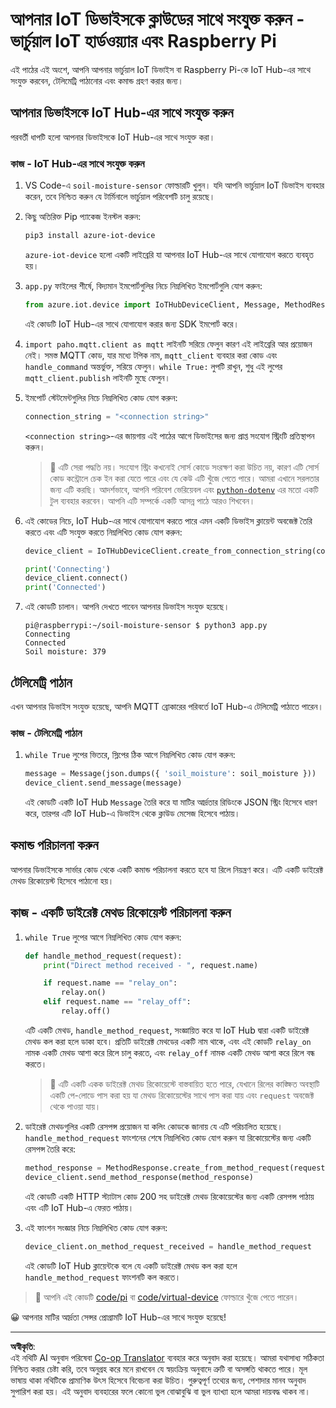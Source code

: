 <!--
CO_OP_TRANSLATOR_METADATA:
{
  "original_hash": "3ac42e284a7222c0e83d2d43231a364f",
  "translation_date": "2025-08-27T12:02:19+00:00",
  "source_file": "2-farm/lessons/4-migrate-your-plant-to-the-cloud/single-board-computer-connect-hub.md",
  "language_code": "bn"
}
-->
# আপনার IoT ডিভাইসকে ক্লাউডের সাথে সংযুক্ত করুন - ভার্চুয়াল IoT হার্ডওয়্যার এবং Raspberry Pi

এই পাঠের এই অংশে, আপনি আপনার ভার্চুয়াল IoT ডিভাইস বা Raspberry Pi-কে IoT Hub-এর সাথে সংযুক্ত করবেন, টেলিমেট্রি পাঠানোর এবং কমান্ড গ্রহণ করার জন্য।

## আপনার ডিভাইসকে IoT Hub-এর সাথে সংযুক্ত করুন

পরবর্তী ধাপটি হলো আপনার ডিভাইসকে IoT Hub-এর সাথে সংযুক্ত করা।

### কাজ - IoT Hub-এর সাথে সংযুক্ত করুন

1. VS Code-এ `soil-moisture-sensor` ফোল্ডারটি খুলুন। যদি আপনি ভার্চুয়াল IoT ডিভাইস ব্যবহার করেন, তবে নিশ্চিত করুন যে টার্মিনালে ভার্চুয়াল পরিবেশটি চালু রয়েছে।

1. কিছু অতিরিক্ত Pip প্যাকেজ ইনস্টল করুন:

    ```sh
    pip3 install azure-iot-device
    ```

    `azure-iot-device` হলো একটি লাইব্রেরি যা আপনার IoT Hub-এর সাথে যোগাযোগ করতে ব্যবহৃত হয়।

1. `app.py` ফাইলের শীর্ষে, বিদ্যমান ইমপোর্টগুলির নিচে নিম্নলিখিত ইমপোর্টগুলি যোগ করুন:

    ```python
    from azure.iot.device import IoTHubDeviceClient, Message, MethodResponse
    ```

    এই কোডটি IoT Hub-এর সাথে যোগাযোগ করার জন্য SDK ইমপোর্ট করে।

1. `import paho.mqtt.client as mqtt` লাইনটি সরিয়ে ফেলুন কারণ এই লাইব্রেরি আর প্রয়োজন নেই। সমস্ত MQTT কোড, যার মধ্যে টপিক নাম, `mqtt_client` ব্যবহার করা কোড এবং `handle_command` অন্তর্ভুক্ত, সরিয়ে ফেলুন। `while True:` লুপটি রাখুন, শুধু এই লুপের `mqtt_client.publish` লাইনটি মুছে ফেলুন।

1. ইমপোর্ট স্টেটমেন্টগুলির নিচে নিম্নলিখিত কোড যোগ করুন:

    ```python
    connection_string = "<connection string>"
    ```

    `<connection string>`-এর জায়গায় এই পাঠের আগে ডিভাইসের জন্য প্রাপ্ত সংযোগ স্ট্রিংটি প্রতিস্থাপন করুন।

    > 💁 এটি সেরা পদ্ধতি নয়। সংযোগ স্ট্রিং কখনোই সোর্স কোডে সংরক্ষণ করা উচিত নয়, কারণ এটি সোর্স কোড কন্ট্রোলে চেক ইন করা যেতে পারে এবং যে কেউ এটি খুঁজে পেতে পারে। আমরা এখানে সরলতার জন্য এটি করছি। আদর্শভাবে, আপনি পরিবেশ ভেরিয়েবল এবং [`python-dotenv`](https://pypi.org/project/python-dotenv/) এর মতো একটি টুল ব্যবহার করবেন। আপনি এটি সম্পর্কে একটি আসন্ন পাঠে আরও শিখবেন।

1. এই কোডের নিচে, IoT Hub-এর সাথে যোগাযোগ করতে পারে এমন একটি ডিভাইস ক্লায়েন্ট অবজেক্ট তৈরি করতে এবং এটি সংযুক্ত করতে নিম্নলিখিত কোড যোগ করুন:

    ```python
    device_client = IoTHubDeviceClient.create_from_connection_string(connection_string)

    print('Connecting')
    device_client.connect()
    print('Connected')
    ```

1. এই কোডটি চালান। আপনি দেখতে পাবেন আপনার ডিভাইস সংযুক্ত হয়েছে।

    ```output
    pi@raspberrypi:~/soil-moisture-sensor $ python3 app.py 
    Connecting
    Connected
    Soil moisture: 379
    ```

## টেলিমেট্রি পাঠান

এখন আপনার ডিভাইস সংযুক্ত হয়েছে, আপনি MQTT ব্রোকারের পরিবর্তে IoT Hub-এ টেলিমেট্রি পাঠাতে পারেন।

### কাজ - টেলিমেট্রি পাঠান

1. `while True` লুপের ভিতরে, স্লিপের ঠিক আগে নিম্নলিখিত কোড যোগ করুন:

    ```python
    message = Message(json.dumps({ 'soil_moisture': soil_moisture }))
    device_client.send_message(message)
    ```

    এই কোডটি একটি IoT Hub `Message` তৈরি করে যা মাটির আর্দ্রতার রিডিংকে JSON স্ট্রিং হিসেবে ধারণ করে, তারপর এটি IoT Hub-এ ডিভাইস থেকে ক্লাউড মেসেজ হিসেবে পাঠায়।

## কমান্ড পরিচালনা করুন

আপনার ডিভাইসকে সার্ভার কোড থেকে একটি কমান্ড পরিচালনা করতে হবে যা রিলে নিয়ন্ত্রণ করে। এটি একটি ডাইরেক্ট মেথড রিকোয়েস্ট হিসেবে পাঠানো হয়।

## কাজ - একটি ডাইরেক্ট মেথড রিকোয়েস্ট পরিচালনা করুন

1. `while True` লুপের আগে নিম্নলিখিত কোড যোগ করুন:

    ```python
    def handle_method_request(request):
        print("Direct method received - ", request.name)
    
        if request.name == "relay_on":
            relay.on()
        elif request.name == "relay_off":
            relay.off()    
    ```

    এটি একটি মেথড, `handle_method_request`, সংজ্ঞায়িত করে যা IoT Hub দ্বারা একটি ডাইরেক্ট মেথড কল করা হলে ডাকা হবে। প্রতিটি ডাইরেক্ট মেথডের একটি নাম থাকে, এবং এই কোডটি `relay_on` নামক একটি মেথড আশা করে রিলে চালু করতে, এবং `relay_off` নামক একটি মেথড আশা করে রিলে বন্ধ করতে।

    > 💁 এটি একটি একক ডাইরেক্ট মেথড রিকোয়েস্টে বাস্তবায়িত হতে পারে, যেখানে রিলের কাঙ্ক্ষিত অবস্থাটি একটি পে-লোডে পাস করা হয় যা মেথড রিকোয়েস্টের সাথে পাস করা যায় এবং `request` অবজেক্ট থেকে পাওয়া যায়।

1. ডাইরেক্ট মেথডগুলির একটি রেসপন্স প্রয়োজন যা কলিং কোডকে জানায় যে এটি পরিচালিত হয়েছে। `handle_method_request` ফাংশনের শেষে নিম্নলিখিত কোড যোগ করুন যা রিকোয়েস্টের জন্য একটি রেসপন্স তৈরি করে:

    ```python
    method_response = MethodResponse.create_from_method_request(request, 200)
    device_client.send_method_response(method_response)
    ```

    এই কোডটি একটি HTTP স্ট্যাটাস কোড 200 সহ ডাইরেক্ট মেথড রিকোয়েস্টের জন্য একটি রেসপন্স পাঠায় এবং এটি IoT Hub-এ ফেরত পাঠায়।

1. এই ফাংশন সংজ্ঞার নিচে নিম্নলিখিত কোড যোগ করুন:

    ```python
    device_client.on_method_request_received = handle_method_request
    ```

    এই কোডটি IoT Hub ক্লায়েন্টকে বলে যে একটি ডাইরেক্ট মেথড কল করা হলে `handle_method_request` ফাংশনটি কল করতে।

> 💁 আপনি এই কোডটি [code/pi](../../../../../2-farm/lessons/4-migrate-your-plant-to-the-cloud/code/pi) বা [code/virtual-device](../../../../../2-farm/lessons/4-migrate-your-plant-to-the-cloud/code/virtual-device) ফোল্ডারে খুঁজে পেতে পারেন।

😀 আপনার মাটির আর্দ্রতা সেন্সর প্রোগ্রামটি IoT Hub-এর সাথে সংযুক্ত হয়েছে!

---

**অস্বীকৃতি**:  
এই নথিটি AI অনুবাদ পরিষেবা [Co-op Translator](https://github.com/Azure/co-op-translator) ব্যবহার করে অনুবাদ করা হয়েছে। আমরা যথাসাধ্য সঠিকতা নিশ্চিত করার চেষ্টা করি, তবে অনুগ্রহ করে মনে রাখবেন যে স্বয়ংক্রিয় অনুবাদে ত্রুটি বা অসঙ্গতি থাকতে পারে। মূল ভাষায় থাকা নথিটিকে প্রামাণিক উৎস হিসেবে বিবেচনা করা উচিত। গুরুত্বপূর্ণ তথ্যের জন্য, পেশাদার মানব অনুবাদ সুপারিশ করা হয়। এই অনুবাদ ব্যবহারের ফলে কোনো ভুল বোঝাবুঝি বা ভুল ব্যাখ্যা হলে আমরা দায়বদ্ধ থাকব না।